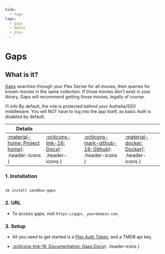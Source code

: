 ```yaml
---
hide:
  - tags
tags:
  - gaps
  - media
  - plex
---
```


# Gaps

## What is it?

[Gaps](https://github.com/JasonHHouse/gaps) searches through your Plex Server for all movies, then queries for known movies in the same collection. If those movies don't exist in your library, Gaps will recommend getting those movies, legally of course.

!!! info
    By default, the role is protected behind your Authelia/SSO middleware. You will NOT have to log into the app itself, as basic Auth is disabled by default.

| Details     |             |             |             |
|-------------|-------------|-------------|-------------|
| [:material-home: Project home](https://github.com/JasonHHouse/gaps){: .header-icons } | [:octicons-link-16: Docs](https://github.com/JasonHHouse/gaps#-usage-){: .header-icons } | [:octicons-mark-github-16: Github](https://github.com/JasonHHouse/gaps){: .header-icons } | [:material-docker: Docker](https://hub.docker.com/r/housewrecker/gaps){: .header-icons }|

### 1. Installation

``` shell

sb install sandbox-gaps

```

### 2. URL

- To access gaps, visit `https://gaps._yourdomain.com_`

### 3. Setup

- All you need to get started is a [Plex Auth Token](../../reference/plex_auth_token.md?h=plex+token#saltbox-role), and a TMDB api key.

- [:octicons-link-16: Documentation: Gaps Docs](https://github.com/JasonHHouse/gaps#-usage-){: .header-icons }
